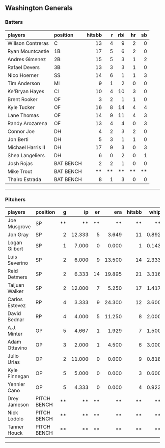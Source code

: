 ## Washington Generals

### Batters

 
|players           |position  | hitsbb|  r| rbi| hr| sb| 
|:-----------------|:---------|------:|--:|---:|--:|--:| 
|Willson Contreras |C         |     13|  4|   9|  2|  0| 
|Ryan Mountcastle  |1B        |     17|  5|   6|  2|  0| 
|Andres Gimenez    |2B        |     15|  5|   3|  1|  2| 
|Rafael Devers     |3B        |     13|  3|   3|  1|  0| 
|Nico Hoerner      |SS        |     14|  6|   1|  1|  3| 
|Tim Anderson      |MI        |      9|  1|   2|  0|  0| 
|Ke'Bryan Hayes    |CI        |     10|  4|  10|  3|  0| 
|Brent Rooker      |OF        |      3|  2|   1|  1|  0| 
|Kyle Tucker       |OF        |     16|  8|  14|  4|  4| 
|Lane Thomas       |OF        |     14|  9|  11|  4|  3| 
|Randy Arozarena   |OF        |     13|  4|   4|  0|  3| 
|Connor Joe        |DH        |      4|  2|   3|  2|  0| 
|Jon Berti         |DH        |      5|  3|   1|  1|  0| 
|Michael Harris II |DH        |     17|  9|   3|  0|  3| 
|Shea Langeliers   |DH        |      6|  0|   2|  0|  1| 
|Josh Rojas        |BAT BENCH |      2|  2|   1|  0|  0| 
|Mike Trout        |BAT BENCH |     **| **|  **| **| **| 
|Thairo Estrada    |BAT BENCH |      8|  1|   3|  0|  0| 


* * *

### Pitchers

 
|players        |position    |  g|     ip| er|    era| hitsbb|  whip| so|  w| sv| 
|:--------------|:-----------|--:|------:|--:|------:|------:|-----:|--:|--:|--:| 
|Joe Musgrove   |SP          | **|     **| **|     **|     **|    **| **| **| **| 
|Jon Gray       |SP          |  2| 12.333|  5|  3.649|     11| 0.892| 13|  2|  0| 
|Logan Gilbert  |SP          |  1|  7.000|  0|  0.000|      1| 0.143| 12|  1|  0| 
|Luis Severino  |SP          |  2|  6.000|  9| 13.500|     14| 2.333|  6|  0|  0| 
|Reid Detmers   |SP          |  2|  6.333| 14| 19.895|     21| 3.316|  4|  0|  0| 
|Taijuan Walker |SP          |  2| 12.000|  7|  5.250|     17| 1.417|  4|  1|  0| 
|Carlos Estevez |RP          |  4|  3.333|  9| 24.300|     12| 3.600|  3|  0|  1| 
|David Bednar   |RP          |  4|  4.000|  5| 11.250|      8| 2.000|  1|  0|  1| 
|A.J. Minter    |OP          |  5|  4.667|  1|  1.929|      7| 1.500|  6|  0|  0| 
|Adam Ottavino  |OP          |  3|  2.000|  1|  4.500|      6| 3.000|  2|  0|  0| 
|Julio Urias    |OP          |  2| 11.000|  0|  0.000|      9| 0.818| 10|  2|  0| 
|Kyle Finnegan  |OP          |  5|  5.000|  0|  0.000|      3| 0.600|  8|  1|  3| 
|Yennier Cano   |OP          |  5|  4.333|  0|  0.000|      4| 0.923|  5|  0|  0| 
|Drey Jameson   |PITCH BENCH | **|     **| **|     **|     **|    **| **| **| **| 
|Nick Lodolo    |PITCH BENCH | **|     **| **|     **|     **|    **| **| **| **| 
|Tanner Houck   |PITCH BENCH | **|     **| **|     **|     **|    **| **| **| **| 


* * *


